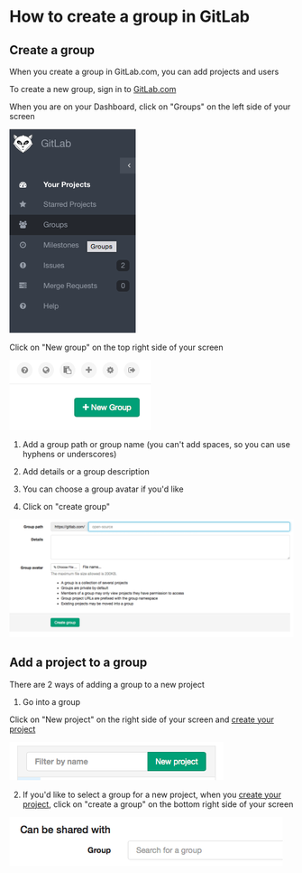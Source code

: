 # How to create a group in GitLab

## Create a group

When you create a group in GitLab.com, you can add projects and users

To create a new group, sign in to [GitLab.com](https://gitlab.com)

When you are on your Dashboard, click on "Groups" on the left side of your screen

![Go to groups](basicsimages/select-group.png)

Click on "New group" on the top right side of your screen

![New group](basicsimages/click-on-new-group.png)

1. Add a group path or group name (you can't add spaces, so you can use hyphens or underscores)

1. Add details or a group description

1. You can choose a group avatar if you'd like

1. Click on "create group"

![Group information](basicsimages/group_info.png)

## Add a project to a group

There are 2 ways of adding a group to a new project

1. Go into a group

Click on "New project" on the right side of your screen and [create your project](create-project.md)

![New project](basicsimages/new_project.png)

2. If you'd like to select a group for a new project, when you [create your project](create-project.md), click on "create a group" on the bottom right side of your screen

![Create a group](basicsimages/create_group.png)
